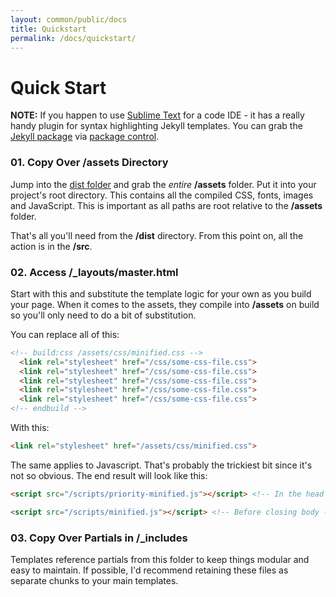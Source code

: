 ```yaml
---
layout: common/public/docs
title: Quickstart
permalink: /docs/quickstart/
---
```


# Quick Start

**NOTE:** If you happen to use [Sublime Text](http://www.sublimetext.com/3) for a code IDE - it has a really handy plugin for syntax highlighting Jekyll templates. You can grab the [Jekyll package](https://sublime.wbond.net/packages/Jekyll) via [package control](https://sublime.wbond.net).

### 01. Copy Over /assets Directory

Jump into the [dist folder](https://github.com/liquidvisual/cp-beta/tree/gh-pages) and grab the *entire* **/assets** folder. Put it into your project's root directory. This contains all the compiled CSS, fonts, images and JavaScript. This is important as all paths are root relative to the **/assets** folder.

That's all you'll need from the **/dist** directory. From this point on, all the action is in the **/src**.

### 02. Access /_layouts/master.html

Start with this and substitute the template logic for your own as you build your page. When it comes to the assets, they compile into **/assets** on build so you'll only need to do a bit of substitution.

You can replace all of this:

```html
<!-- build:css /assets/css/minified.css -->
  <link rel="stylesheet" href="/css/some-css-file.css">
  <link rel="stylesheet" href="/css/some-css-file.css">
  <link rel="stylesheet" href="/css/some-css-file.css">
  <link rel="stylesheet" href="/css/some-css-file.css">
  <link rel="stylesheet" href="/css/some-css-file.css">
<!-- endbuild -->
```

With this:

```html
<link rel="stylesheet" href="/assets/css/minified.css">
```

The same applies to Javascript. That's probably the trickiest bit since it's not so obvious. The end result will look like this:

```html
<script src="/scripts/priority-minified.js"></script> <!-- In the head -->

<script src="/scripts/minified.js"></script> <!-- Before closing body -->
```

### 03. Copy Over Partials in /_includes

Templates reference partials from this folder to keep things modular and easy to maintain. If possible, I'd recommend retaining these files as separate chunks to your main templates.